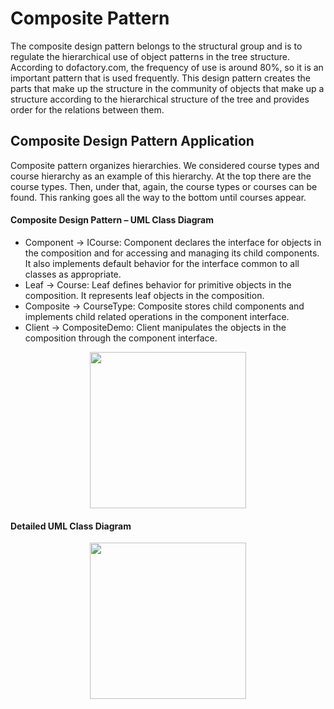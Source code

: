 # Composite Pattern

The composite design pattern belongs to the structural group and is to regulate the hierarchical use of object patterns in the tree structure. According to dofactory.com, the frequency of use is around 80%, so it is an important pattern that is used frequently. This design pattern creates the parts that make up the structure in the community of objects that make up a structure according to the hierarchical structure of the tree and provides order for the relations between them.

## Composite Design Pattern Application
Composite pattern organizes hierarchies. We considered course types and course hierarchy as an example of this hierarchy. At the top there are the course types. Then, under that, again, the course types or courses can be found. This ranking goes all the way to the bottom until courses appear.

#### Composite Design Pattern – UML Class Diagram

* Component -> ICourse:  Component declares the interface for objects in the composition and for accessing and managing its child components. It also implements default behavior for the interface common to all classes as appropriate.
* Leaf -> Course: Leaf defines behavior for primitive objects in the composition. It represents leaf objects in the composition.
* Composite -> CourseType: Composite stores child components and implements child related operations in the component interface.
* Client -> CompositeDemo: Client manipulates the objects in the composition through the component interface.

<p align="center">
  <img witdth="500px" height="250px" src="https://github.com/eteration-bootcamp/2020-bootcamp-team-9/blob/master/Homework/CompositePattern/images/compositepattern_UMLClassDiagram.png?raw=true" />
  </p>

#### Detailed UML Class Diagram

<p align="center">
  <img witdth="500px" height="250px" src="https://github.com/eteration-bootcamp/2020-bootcamp-team-9/blob/master/Homework/CompositePattern/images/CompositePatternUMLClassDiagram.png?raw=true" />
</p>


